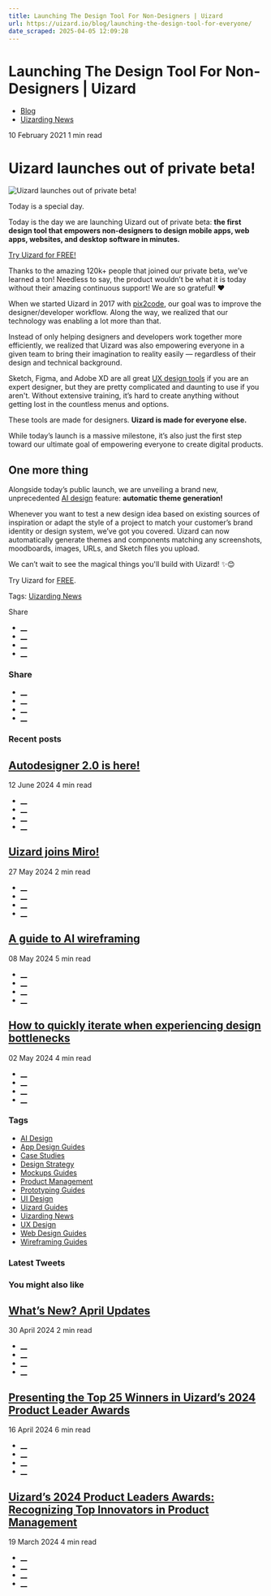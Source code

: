 ```yaml
---
title: Launching The Design Tool For Non-Designers | Uizard
url: https://uizard.io/blog/launching-the-design-tool-for-everyone/
date_scraped: 2025-04-05 12:09:28
---
```


# Launching The Design Tool For Non-Designers | Uizard

  * [Blog](https://uizard.io/blog/)
  * [Uizarding News](/blog/tag/uizarding-news/)

10 February 2021 1 min read

# Uizard launches out of private beta!

![Uizard launches out of private beta!](/blog/content/images/size/w730/2023/02/Header---uizard-is-out-of-beta-image.webp)

Today is a special day.

Today is the day we are launching Uizard out of private beta: **the first design tool that empowers non-designers to design mobile apps, web apps, websites, and desktop software in minutes.**

[Try Uizard for FREE!](https://app.uizard.io/auth/sign-up)

Thanks to the amazing 120k+ people that joined our private beta, we’ve learned a ton! Needless to say, the product wouldn’t be what it is today without their amazing continuous support! We are so grateful! ❤️

When we started Uizard in 2017 with [pix2code](https://uizard.io/blog/pix2code/), our goal was to improve the designer/developer workflow. Along the way, we realized that our technology was enabling a lot more than that.

Instead of only helping designers and developers work together more efficiently, we realized that Uizard was also empowering everyone in a given team to bring their imagination to reality easily — regardless of their design and technical background.

Sketch, Figma, and Adobe XD are all great [UX design tools](https://uizard.io/ux-design/) if you are an expert designer, but they are pretty complicated and daunting to use if you aren't. Without extensive training, it’s hard to create anything without getting lost in the countless menus and options.

These tools are made for designers. **Uizard is made for everyone else.**

While today’s launch is a massive milestone, it’s also just the first step toward our ultimate goal of empowering everyone to create digital products.

## One more thing

Alongside today’s public launch, we are unveiling a brand new, unprecedented [AI design](https://uizard.io/ai-design/) feature: **automatic theme generation!**

Whenever you want to test a new design idea based on existing sources of inspiration or adapt the style of a project to match your customer’s brand identity or design system, we’ve got you covered. Uizard can now automatically generate themes and components matching any screenshots, moodboards, images, URLs, and Sketch files you upload.

We can’t wait to see the magical things you'll build with Uizard! ✨😊

Try Uizard for [FREE](https://app.uizard.io/auth/sign-up).

Tags: [Uizarding News](/blog/tag/uizarding-news/)

Share 

  * [__](https://twitter.com/share?text=Uizard%20launches%20out%20of%20private%20beta!&url=https://uizard.io/blog/launching-the-design-tool-for-everyone/ "Share on Twitter")
  * [__](https://www.linkedin.com/sharing/share-offsite/?url=https://uizard.io/blog/launching-the-design-tool-for-everyone/ "Share on LinkedIn")
  * [__](https://www.facebook.com/sharer/sharer.php?u=https://uizard.io/blog/launching-the-design-tool-for-everyone/ "Share on Facebook")
  * [__](mailto:?subject=Uizard%20launches%20out%20of%20private%20beta! "Share by Email")

### Share

  * [__](https://twitter.com/share?text=Uizard%20launches%20out%20of%20private%20beta!&url=https://uizard.io/blog/launching-the-design-tool-for-everyone/ "Share on Twitter")
  * [__](https://www.linkedin.com/sharing/share-offsite/?url=https://uizard.io/blog/launching-the-design-tool-for-everyone/ "Share on LinkedIn")
  * [__](https://www.facebook.com/sharer/sharer.php?u=https://uizard.io/blog/launching-the-design-tool-for-everyone/ "Share on Facebook")
  * [__](mailto:?subject=Uizard%20launches%20out%20of%20private%20beta! "Share by Email")

### Recent posts

[](/blog/autodesigner-2-0-is-here/ "Autodesigner 2.0 is here!")

## [Autodesigner 2.0 is here!](/blog/autodesigner-2-0-is-here/ "Autodesigner 2.0 is here!")

12 June 2024 4 min read

  * [__](https://twitter.com/share?text=Autodesigner%202.0%20is%20here!&url=https://uizard.io/blog/autodesigner-2-0-is-here/ "Share on Twitter")
  * [__](https://www.linkedin.com/sharing/share-offsite/?url=https://uizard.io/blog/autodesigner-2-0-is-here/ "Share on LinkedIn")
  * [__](https://www.facebook.com/sharer/sharer.php?u=https://uizard.io/blog/autodesigner-2-0-is-here/ "Share on Facebook")
  * [__](mailto:?subject=Autodesigner%202.0%20is%20here! "Share by Email")

[](/blog/uizard-joins-miro/ "Uizard joins Miro!")

## [Uizard joins Miro!](/blog/uizard-joins-miro/ "Uizard joins Miro!")

27 May 2024 2 min read

  * [__](https://twitter.com/share?text=Uizard%20joins%20Miro!&url=https://uizard.io/blog/uizard-joins-miro/ "Share on Twitter")
  * [__](https://www.linkedin.com/sharing/share-offsite/?url=https://uizard.io/blog/uizard-joins-miro/ "Share on LinkedIn")
  * [__](https://www.facebook.com/sharer/sharer.php?u=https://uizard.io/blog/uizard-joins-miro/ "Share on Facebook")
  * [__](mailto:?subject=Uizard%20joins%20Miro! "Share by Email")

[](/blog/guide-to-ai-wireframing/ "A guide to AI wireframing")

## [A guide to AI wireframing](/blog/guide-to-ai-wireframing/ "A guide to AI wireframing")

08 May 2024 5 min read

  * [__](https://twitter.com/share?text=A%20guide%20to%20AI%20wireframing&url=https://uizard.io/blog/guide-to-ai-wireframing/ "Share on Twitter")
  * [__](https://www.linkedin.com/sharing/share-offsite/?url=https://uizard.io/blog/guide-to-ai-wireframing/ "Share on LinkedIn")
  * [__](https://www.facebook.com/sharer/sharer.php?u=https://uizard.io/blog/guide-to-ai-wireframing/ "Share on Facebook")
  * [__](mailto:?subject=A%20guide%20to%20AI%20wireframing "Share by Email")

[](/blog/how-to-iterate-when-experiencing-design-bottlenecks/ "How to quickly iterate when experiencing design bottlenecks")

## [How to quickly iterate when experiencing design bottlenecks](/blog/how-to-iterate-when-experiencing-design-bottlenecks/ "How to quickly iterate when experiencing design bottlenecks")

02 May 2024 4 min read

  * [__](https://twitter.com/share?text=How%20to%20quickly%20iterate%20when%20experiencing%20design%20bottlenecks&url=https://uizard.io/blog/how-to-iterate-when-experiencing-design-bottlenecks/ "Share on Twitter")
  * [__](https://www.linkedin.com/sharing/share-offsite/?url=https://uizard.io/blog/how-to-iterate-when-experiencing-design-bottlenecks/ "Share on LinkedIn")
  * [__](https://www.facebook.com/sharer/sharer.php?u=https://uizard.io/blog/how-to-iterate-when-experiencing-design-bottlenecks/ "Share on Facebook")
  * [__](mailto:?subject=How%20to%20quickly%20iterate%20when%20experiencing%20design%20bottlenecks "Share by Email")

### Tags

  * [AI Design](/blog/tag/ai-design/ "AI Design")
  * [App Design Guides](/blog/tag/app-design/ "App Design Guides")
  * [Case Studies](/blog/tag/case-studies/ "Case Studies")
  * [Design Strategy](/blog/tag/design-strategy/ "Design Strategy")
  * [Mockups Guides](/blog/tag/mockups/ "Mockups Guides")
  * [Product Management](/blog/tag/product-management/ "Product Management")
  * [Prototyping Guides](/blog/tag/prototyping/ "Prototyping Guides")
  * [UI Design](/blog/tag/ui-design/ "UI Design")
  * [Uizard Guides](/blog/tag/uizard-guides/ "Uizard Guides")
  * [Uizarding News](/blog/tag/uizarding-news/ "Uizarding News")
  * [UX Design](/blog/tag/ux-design/ "UX Design")
  * [Web Design Guides](/blog/tag/web-design/ "Web Design Guides")
  * [Wireframing Guides](/blog/tag/wireframing/ "Wireframing Guides")

### Latest Tweets

### You might also like

[](/blog/april-2024-app-updates/ "What’s New? April Updates")

## [What’s New? April Updates](/blog/april-2024-app-updates/ "What’s New? April Updates")

30 April 2024 2 min read

  * [__](https://twitter.com/share?text=What%E2%80%99s%20New%3F%20April%20Updates&url=https://uizard.io/blog/april-2024-app-updates/ "Share on Twitter")
  * [__](https://www.linkedin.com/sharing/share-offsite/?url=https://uizard.io/blog/april-2024-app-updates/ "Share on LinkedIn")
  * [__](https://www.facebook.com/sharer/sharer.php?u=https://uizard.io/blog/april-2024-app-updates/ "Share on Facebook")
  * [__](mailto:?subject=What%E2%80%99s%20New%3F%20April%20Updates "Share by Email")

[](/blog/uizards-2024-product-leader-award-winners/ "Presenting the Top 25 Winners in Uizard’s 2024 Product Leader Awards")

## [Presenting the Top 25 Winners in Uizard’s 2024 Product Leader Awards](/blog/uizards-2024-product-leader-award-winners/ "Presenting the Top 25 Winners in Uizard’s 2024 Product Leader Awards")

16 April 2024 6 min read

  * [__](https://twitter.com/share?text=Presenting%20the%20Top%2025%20Winners%20in%20Uizard%E2%80%99s%202024%20Product%20Leader%20Awards&url=https://uizard.io/blog/uizards-2024-product-leader-award-winners/ "Share on Twitter")
  * [__](https://www.linkedin.com/sharing/share-offsite/?url=https://uizard.io/blog/uizards-2024-product-leader-award-winners/ "Share on LinkedIn")
  * [__](https://www.facebook.com/sharer/sharer.php?u=https://uizard.io/blog/uizards-2024-product-leader-award-winners/ "Share on Facebook")
  * [__](mailto:?subject=Presenting%20the%20Top%2025%20Winners%20in%20Uizard%E2%80%99s%202024%20Product%20Leader%20Awards "Share by Email")

[](/blog/uizards-2024-product-leaders-awards/ "Uizard’s 2024 Product Leaders Awards: Recognizing Top Innovators in Product Management")

## [Uizard’s 2024 Product Leaders Awards: Recognizing Top Innovators in Product Management](/blog/uizards-2024-product-leaders-awards/ "Uizard’s 2024 Product Leaders Awards: Recognizing Top Innovators in Product Management")

19 March 2024 4 min read

  * [__](https://twitter.com/share?text=Uizard%E2%80%99s%202024%20Product%20Leaders%20Awards%3A%20Recognizing%20Top%20Innovators%20in%20Product%20Management&url=https://uizard.io/blog/uizards-2024-product-leaders-awards/ "Share on Twitter")
  * [__](https://www.linkedin.com/sharing/share-offsite/?url=https://uizard.io/blog/uizards-2024-product-leaders-awards/ "Share on LinkedIn")
  * [__](https://www.facebook.com/sharer/sharer.php?u=https://uizard.io/blog/uizards-2024-product-leaders-awards/ "Share on Facebook")
  * [__](mailto:?subject=Uizard%E2%80%99s%202024%20Product%20Leaders%20Awards%3A%20Recognizing%20Top%20Innovators%20in%20Product%20Management "Share by Email")

